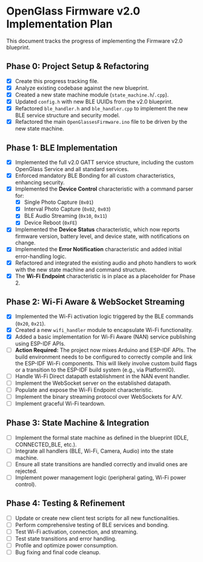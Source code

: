 # OpenGlass Firmware v2.0 Implementation Plan

This document tracks the progress of implementing the Firmware v2.0 blueprint.

## Phase 0: Project Setup & Refactoring
- [x] Create this progress tracking file.
- [x] Analyze existing codebase against the new blueprint.
- [x] Created a new state machine module (`state_machine.h`/`.cpp`).
- [x] Updated `config.h` with new BLE UUIDs from the v2.0 blueprint.
- [x] Refactored `ble_handler.h` and `ble_handler.cpp` to implement the new BLE service structure and security model.
- [x] Refactored the main `OpenGlassesFirmware.ino` file to be driven by the new state machine.

## Phase 1: BLE Implementation
- [x] Implemented the full v2.0 GATT service structure, including the custom OpenGlass Service and all standard services.
- [x] Enforced mandatory BLE Bonding for all custom characteristics, enhancing security.
- [x] Implemented the **Device Control** characteristic with a command parser for:
    - [x] Single Photo Capture (`0x01`)
    - [x] Interval Photo Capture (`0x02`, `0x03`)
    - [x] BLE Audio Streaming (`0x10`, `0x11`)
    - [x] Device Reboot (`0xFE`)
- [x] Implemented the **Device Status** characteristic, which now reports firmware version, battery level, and device state, with notifications on change.
- [x] Implemented the **Error Notification** characteristic and added initial error-handling logic.
- [x] Refactored and integrated the existing audio and photo handlers to work with the new state machine and command structure.
- [x] The **Wi-Fi Endpoint** characteristic is in place as a placeholder for Phase 2.

## Phase 2: Wi-Fi Aware & WebSocket Streaming
- [x] Implemented the Wi-Fi activation logic triggered by the BLE commands (`0x20`, `0x21`).
- [x] Created a new `wifi_handler` module to encapsulate Wi-Fi functionality.
- [x] Added a basic implementation for Wi-Fi Aware (NAN) service publishing using ESP-IDF APIs.
- [ ] **Action Required:** The project now mixes Arduino and ESP-IDF APIs. The build environment needs to be configured to correctly compile and link the ESP-IDF Wi-Fi components. This will likely involve custom build flags or a transition to the ESP-IDF build system (e.g., via PlatformIO).
- [ ] Handle Wi-Fi Direct datapath establishment in the NAN event handler.
- [ ] Implement the WebSocket server on the established datapath.
- [ ] Populate and expose the Wi-Fi Endpoint characteristic.
- [ ] Implement the binary streaming protocol over WebSockets for A/V.
- [ ] Implement graceful Wi-Fi teardown.

## Phase 3: State Machine & Integration
- [ ] Implement the formal state machine as defined in the blueprint (IDLE, CONNECTED_BLE, etc.).
- [ ] Integrate all handlers (BLE, Wi-Fi, Camera, Audio) into the state machine.
- [ ] Ensure all state transitions are handled correctly and invalid ones are rejected.
- [ ] Implement power management logic (peripheral gating, Wi-Fi power control).

## Phase 4: Testing & Refinement
- [ ] Update or create new client test scripts for all new functionalities.
- [ ] Perform comprehensive testing of BLE services and bonding.
- [ ] Test Wi-Fi activation, connection, and streaming.
- [ ] Test state transitions and error handling.
- [ ] Profile and optimize power consumption.
- [ ] Bug fixing and final code cleanup.

